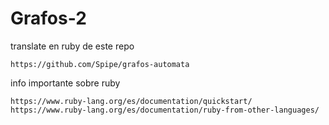 # Grafos-2

translate en ruby de este repo 


`https://github.com/Spipe/grafos-automata`


info importante sobre ruby 

``` 
https://www.ruby-lang.org/es/documentation/quickstart/
https://www.ruby-lang.org/es/documentation/ruby-from-other-languages/

```
